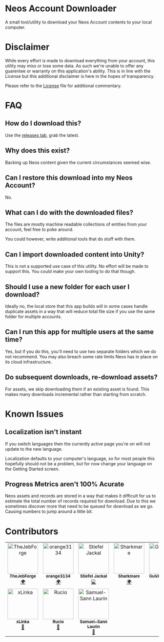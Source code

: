 # Neos Account Downloader

A small tool/utility to download your Neos Account contents to your local computer.

# Disclaimer
While every effort is made to download everything from your account, this utility may miss or lose some data. As such we're unable to offer any guarentee or warranty on this application's ability. This is in line with the License but this additional disclaimer is here in the hopes of transparency.

Please refer to the [License](LICENSE.md) file for additional commentary.

# FAQ

## How do I download this?
Use the [releases tab](https://github.com/GuVAnj8Gv3RJ/NeosAccountDownloader/releases), grab the latest.

## Why does this exist?
Backing up Neos content given the current circumstances seemed wise.

## Can I restore this download into my Neos Account?
No.

## What can I do with the downloaded files?
The files are mostly machine readable collections of entities from your account, feel free to poke around.

You could however, write additional tools that do stuff with them.

## Can I import downloaded content into Unity?
This is not a supported use case of this utility. No effort will be made to support this. You could make your own tooling to do that though.

## Should I use a new folder for each user I download?
Ideally no, the local store that this app builds will in some cases handle duplicate assets in a way that will reduce total file size if you use the same folder for multiple accounts.

## Can I run this app for multiple users at the same time?
Yes, but if you do this, you'll need to use two separate folders which we do not recommend. You may also breach some rate limits Neos has in place on its cloud infrastructure.

## Do subsequent downloads, re-download assets?
For assets, we skip downloading them if an existing asset is found. This makes many downloads incremental rather than starting from scratch.

# Known Issues

## Localization isn't instant
If you switch languages then the currently active page you're on will not update to the new language. 

Localization defaults to your computer's language, so for most people this hopefully should not be a problem, but for now change your language on the Getting Started screen.

## Progress Metrics aren't 100% Acurate
Neos assets and records are stored in a way that makes it difficult for us to estimate the total number of records required for download. Due to this we sometimes discover more that need to be queued for download as we go. Causing numbers to jump around a little bit.

# Contributors

<!-- ALL-CONTRIBUTORS-LIST:START - Do not remove or modify this section -->
<!-- prettier-ignore-start -->
<!-- markdownlint-disable -->
<table>
  <tbody>
    <tr>
      <td align="center" valign="top" width="14.28%"><a href="https://github.com/TheJebForge"><img src="https://avatars.githubusercontent.com/u/12719947?v=4?s=100" width="100px;" alt="TheJebForge"/><br /><sub><b>TheJebForge</b></sub></a><br /><a href="#translation-TheJebForge" title="Translation">🌍</a></td>
      <td align="center" valign="top" width="14.28%"><a href="https://github.com/orange3134"><img src="https://avatars.githubusercontent.com/u/56525091?v=4?s=100" width="100px;" alt="orange3134"/><br /><sub><b>orange3134</b></sub></a><br /><a href="#translation-orange3134" title="Translation">🌍</a></td>
      <td align="center" valign="top" width="14.28%"><a href="https://github.com/stiefeljackal"><img src="https://avatars.githubusercontent.com/u/20023996?v=4?s=100" width="100px;" alt="Stiefel Jackal"/><br /><sub><b>Stiefel Jackal</b></sub></a><br /><a href="https://github.com/GuVAnj8Gv3RJ/NeosAccountDownloader/commits?author=stiefeljackal" title="Code">💻</a></td>
      <td align="center" valign="top" width="14.28%"><a href="https://github.com/Sharkmare"><img src="https://avatars.githubusercontent.com/u/34294231?v=4?s=100" width="100px;" alt="Sharkmare"/><br /><sub><b>Sharkmare</b></sub></a><br /><a href="#translation-Sharkmare" title="Translation">🌍</a></td>
      <td align="center" valign="top" width="14.28%"><a href="https://github.com/GuVAnj8Gv3RJ"><img src="https://avatars.githubusercontent.com/u/132167543?v=4?s=100" width="100px;" alt="GuVAnj8Gv3RJ"/><br /><sub><b>GuVAnj8Gv3RJ</b></sub></a><br /><a href="https://github.com/GuVAnj8Gv3RJ/NeosAccountDownloader/commits?author=GuVAnj8Gv3RJ" title="Code">💻</a> <a href="#maintenance-GuVAnj8Gv3RJ" title="Maintenance">🚧</a></td>
      <td align="center" valign="top" width="14.28%"><a href="https://github.com/RileyGuy"><img src="https://avatars.githubusercontent.com/u/9770110?v=4?s=100" width="100px;" alt="Cyro"/><br /><sub><b>Cyro</b></sub></a><br /><a href="https://github.com/GuVAnj8Gv3RJ/NeosAccountDownloader/commits?author=RileyGuy" title="Code">💻</a></td>
      <td align="center" valign="top" width="14.28%"><a href="https://github.com/Psychpsyo"><img src="https://avatars.githubusercontent.com/u/60073468?v=4?s=100" width="100px;" alt="Psychpsyo"/><br /><sub><b>Psychpsyo</b></sub></a><br /><a href="https://github.com/GuVAnj8Gv3RJ/NeosAccountDownloader/commits?author=Psychpsyo" title="Code">💻</a> <a href="#translation-Psychpsyo" title="Translation">🌍</a></td>
    </tr>
    <tr>
      <td align="center" valign="top" width="14.28%"><a href="https://github.com/Xlinka"><img src="https://avatars.githubusercontent.com/u/22996716?v=4?s=100" width="100px;" alt="xLinka"/><br /><sub><b>xLinka</b></sub></a><br /><a href="#research-Xlinka" title="Research">🔬</a></td>
      <td align="center" valign="top" width="14.28%"><a href="https://github.com/bontebok"><img src="https://avatars.githubusercontent.com/u/23562523?v=4?s=100" width="100px;" alt="Rucio"/><br /><sub><b>Rucio</b></sub></a><br /><a href="https://github.com/GuVAnj8Gv3RJ/NeosAccountDownloader/issues?q=author%3Abontebok" title="Bug reports">🐛</a></td>
      <td align="center" valign="top" width="14.28%"><a href="http://www.xeltalania.com"><img src="https://avatars.githubusercontent.com/u/19335111?v=4?s=100" width="100px;" alt="Samuel-Sann Laurin"/><br /><sub><b>Samuel-Sann Laurin</b></sub></a><br /><a href="https://github.com/GuVAnj8Gv3RJ/NeosAccountDownloader/issues?q=author%3ASectOLT" title="Bug reports">🐛</a></td>
    </tr>
  </tbody>
</table>

<!-- markdownlint-restore -->
<!-- prettier-ignore-end -->

<!-- ALL-CONTRIBUTORS-LIST:END -->
